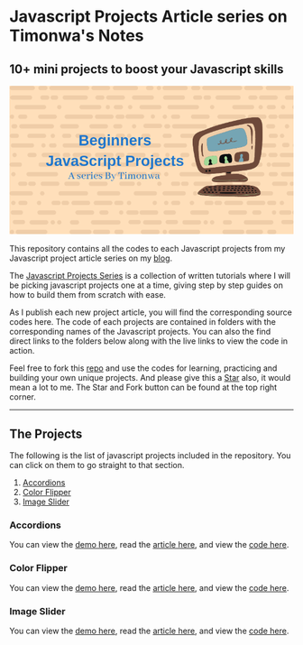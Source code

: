 # Javascript Projects Article series on Timonwa's Notes

## 10+ mini projects to boost your Javascript skills

![Beginners Javascript Projects](https://github.com/Timonwa/javascript-project-series/blob/main/assets/seo-image.png)

This repository contains all the codes to each Javascript projects from my Javascript project article series on my [blog](https://blog.timonwa.com).

The [Javascript Projects Series](https://blog.timonwa.com/series/javascript-projects) is a collection of written tutorials where I will be picking javascript projects one at a time, giving step by step guides on how to build them from scratch with ease.

As I publish each new project article, you will find the corresponding source codes here. The code of each projects are contained in folders with the corresponding names of the Javascript projects. You can also the find direct links to the folders below along with the live links to view the code in action.

Feel free to fork this [repo](https://github.com/Timonwa/javascript-project-series) and use the codes for learning, practicing and building your own unique projects. And please give this a [Star](https://github.com/Timonwa/javascript-project-series) also, it would mean a lot to me. The Star and Fork button can be found at the top right corner.

---

## The Projects

The following is the list of javascript projects included in the repository.
You can click on them to go straight to that section.

1. [Accordions](#accordions)
2. [Color Flipper](#color-flipper)
3. [Image Slider](#image-slider)

### Accordions

You can view the [demo here](https://javascript-project-series.vercel.app/01-accordion/index.html), read the [article here](https://blog.timonwa.com/3-simple-ways-to-build-an-accordion), and view the [code here](https://github.com/Timonwa/javascript-project-series/tree/main/01-accordion).

### Color Flipper

You can view the [demo here](https://javascript-project-series.vercel.app/02-color-flipper/index.html), read the [article here](https://blog.timonwa.com/how-to-build-a-random-color-flipper-with-vallina-javascript), and view the [code here](https://github.com/Timonwa/javascript-project-series/tree/main/02-color-flipper).

### Image Slider

You can view the [demo here](https://javascript-project-series.vercel.app/03-image-slider/index.html), read the [article here](https://blog.timonwa.com), and view the [code here](https://github.com/Timonwa/javascript-project-series/tree/main/03-image-slider).
